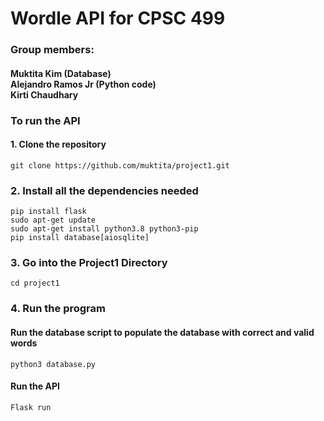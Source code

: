 # Wordle API for CPSC 499
### Group members: <br/> 
#### Muktita Kim (Database) <br/> Alejandro Ramos Jr (Python code) <br/> Kirti Chaudhary <br/>
### To run the API
#### 1. Clone the repository 
``git clone https://github.com/muktita/project1.git ``
### 2. Install all the dependencies needed 
```pip install flask``` <br/>
```sudo apt-get update``` <br/>
```sudo apt-get install python3.8 python3-pip``` <br/>
```pip install database[aiosqlite]```
### 3. Go into the Project1 Directory
```cd project1```
### 4. Run the program
#### Run the database script to populate the database with correct and valid words
```python3 database.py```
#### Run the API 
```Flask run```

